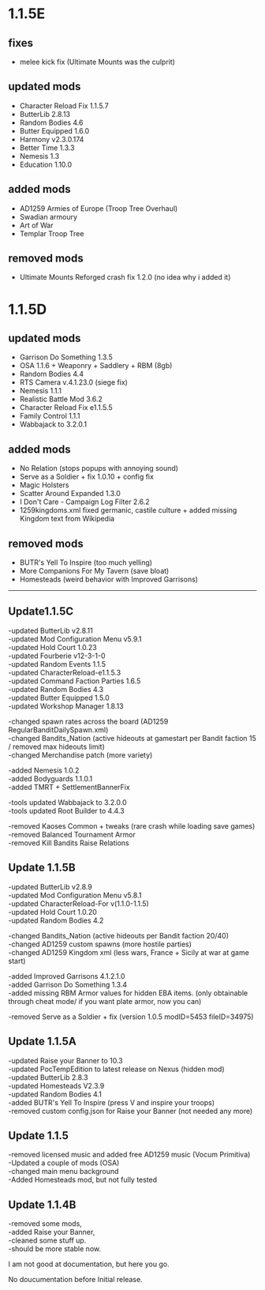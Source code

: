 # 1.1.5E 
## fixes
- melee kick fix (Ultimate Mounts was the culprit)
## updated mods
- Character Reload Fix 1.1.5.7
- ButterLib 2.8.13
- Random Bodies 4.6
- Butter Equipped 1.6.0
- Harmony v2.3.0.174
- Better Time 1.3.3
- Nemesis 1.3
- Education 1.10.0
## added mods
- AD1259 Armies of Europe (Troop Tree Overhaul)
- Swadian armoury
- Art of War
- Templar Troop Tree
## removed mods
- Ultimate Mounts Reforged crash fix 1.2.0 (no idea why i added it)  
# 1.1.5D  
## updated mods
- Garrison Do Something 1.3.5   
- OSA 1.1.6 + Weaponry + Saddlery + RBM (8gb)  
- Random Bodies 4.4  
- RTS Camera v.4.1.23.0 (siege fix)  
- Nemesis 1.1.1   
- Realistic Battle Mod 3.6.2  
- Character Reload Fix e1.1.5.5      
- Family Control 1.1.1
- Wabbajack to 3.2.0.1
## added mods
- No Relation (stops popups with annoying sound)    
- Serve as a Soldier + fix 1.0.10 + config fix    
- Magic Holsters   
- Scatter Around Expanded 1.3.0  
- I Don't Care - Campaign Log Filter 2.6.2
- 1259kingdoms.xml fixed germanic, castile culture + added missing Kingdom text from Wikipedia
## removed mods   
- BUTR's Yell To Inspire (too much yelling)   
- More Companions For My Tavern (save bloat)  
- Homesteads (weird behavior with Improved Garrisons)
***************************************************************************************************************************************
## Update1.1.5C   
-updated ButterLib v2.8.11      
-updated Mod Configuration Menu v5.9.1     
-updated Hold Court 1.0.23     
-updated Fourberie v12-3-1-0   
-updated Random Events 1.1.5  
-updated CharacterReload-e1.1.5.3  
-updated Command Faction Parties 1.6.5     
-updated Random Bodies 4.3  
-updated Butter Equipped 1.5.0   
-updated Workshop Manager 1.8.13

-changed spawn rates across the board (AD1259 RegularBanditDailySpawn.xml)    
-changed Bandits_Nation (active hideouts at gamestart per Bandit faction 15 / removed max hideouts limit)   
-changed Merchandise patch (more variety)
      
-added Nemesis 1.0.2      
-added Bodyguards 1.1.0.1    
-added TMRT + SettlementBannerFix    

-tools updated Wabbajack to 3.2.0.0    
-tools updated Root Builder to 4.4.3    

-removed Kaoses Common + tweaks (rare crash while loading save games)    
-removed Balanced Tournament Armor    
-removed Kill Bandits Raise Relations  

##  Update 1.1.5B    
-updated ButterLib v2.8.9    
-updated Mod Configuration Menu v5.8.1   
-updated CharacterReload-For v(1.1.0-1.1.5)   
-updated Hold Court 1.0.20   
-updated Random Bodies 4.2    
   
-changed Bandits_Nation (active hideouts per Bandit faction 20/40)     
-changed AD1259 custom spawns (more hostile parties)      
-changed AD1259 Kingdom xml (less wars, France + Sicily at war at game start)   

-added Improved Garrisons 4.1.2.1.0     
-added Garrison Do Something 1.3.4     
-added missing RBM Armor values for hidden EBA items. (only obtainable through cheat mode/ if you want plate armor, now you can)          

-removed Serve as a Soldier + fix (version 1.0.5 modID=5453 fileID=34975)  

##  Update 1.1.5A   
-updated Raise your Banner to 10.3   
-updated PocTempEdition to latest release on Nexus (hidden mod)   
-updated ButterLib 2.8.3    
-updated Homesteads V2.3.9  
-updated Random Bodies 4.1    
-added BUTR's Yell To Inspire (press V and inspire your troops)   
-removed custom config.json for Raise your Banner (not needed any more)

##  Update 1.1.5   
-removed licensed music and added free AD1259 music (Vocum Primitiva)  
-Updated a couple of mods (OSA)   
-changed main menu background    
-Added Homesteads mod, but not fully tested    

## Update 1.1.4B   
-removed some mods,    
-added Raise your Banner,    
-cleaned some stuff up.   
-should be more stable now.   

I am not good at documentation, but here you go.

No doucumentation before Initial release.







